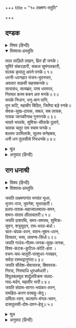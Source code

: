 +++
title = "१० लक्ष्मण-स्तुति"

+++


## दण्डक


<details><summary>विषय (हिन्दी)</summary>

(३७)
</details>

<details open><summary>विश्वास-प्रस्तुतिः</summary>

लाल लाड़िले लखन, हित हौ जनके।  
सुमिरे संकटहारी, सकल सुमंगलकारी,  
पालक कृपालु अपने पनके॥ १॥  
धरनी-धरनहार भंजन-भुवनभार,  
अवतार साहसी सहसफनके॥  
सत्यसंध, सत्यब्रत, परम धरमरत,  
निरमल करम बचन अरु मनके॥ २॥  
रूपके निधान, धनु-बान पानि,  
तून कटि, महाबीर बिदित, जितैया बड़े रनके॥  
सेवक-सुख-दायक, सबल, सब लायक,  
गायक जानकीनाथ गुनगनके॥ ३॥  
भावते भरतके, सुमित्रा-सीताके दुलारे,  
चातक चतुर राम स्याम घनके॥  
बल्लभ उरमिलाके, सुलभ सनेहबस,  
धनी धन तुलसीसे निरधनके॥ ४॥
</details>

<details><summary>मूल</summary>

लाल लाड़िले लखन, हित हौ जनके।  
सुमिरे संकटहारी, सकल सुमंगलकारी,  
पालक कृपालु अपने पनके॥ १॥  
धरनी-धरनहार भंजन-भुवनभार,  
अवतार साहसी सहसफनके॥  
सत्यसंध, सत्यब्रत, परम धरमरत,  
निरमल करम बचन अरु मनके॥ २॥  
रूपके निधान, धनु-बान पानि,  
तून कटि, महाबीर बिदित, जितैया बड़े रनके॥  
सेवक-सुख-दायक, सबल, सब लायक,  
गायक जानकीनाथ गुनगनके॥ ३॥  
भावते भरतके, सुमित्रा-सीताके दुलारे,  
चातक चतुर राम स्याम घनके॥  
बल्लभ उरमिलाके, सुलभ सनेहबस,  
धनी धन तुलसीसे निरधनके॥ ४॥
</details>

<details><summary>अनुवाद (हिन्दी)</summary>

भावार्थ—हे प्यारे लखनलालजी! तुम भक्तोंका हित करनेवाले हो। स्मरण करते ही तुम संकट हर लेते हो। सब प्रकारके सुन्दर कल्याण करनेवाले, अपने प्रणको पालनेवाले और दीनोंपर कृपा करनेवाले हो॥ १॥ पृथ्वीको धारण करनेवाले, संसारका भार दूर करनेवाले, बड़े साहसी और शेषनागके अवतार हो। अपने प्रण और व्रतको सत्य करनेवाले, धर्मके परम प्रेमी तथा निर्मल मन, वचन और कर्मवाले हो॥ २॥ तुम सुन्दरताके भण्डार हो, हाथोंमें धनुष-बाण धारण किये और कमरमें तरकस कसे हुए हो, तुम विश्व-विख्यात महान् वीर हो! और बड़े-बड़े संग्राममें विजय प्राप्त करनेवाले हो। तुम सेवकोंको सुख देनेवाले, महाबली, सब प्रकारसे योग्य और जानकीनाथ श्रीरामकी गुणावलीके गानेवाले हो॥ ३॥ तुम भरतजीके प्यारे, सुमित्रा और सीताजीके दुलारे तथा रामरूपी श्याम मेघके चतुर चातक, उर्मिलाजीके पति, प्रेमसे सहजहीमें मिलनेवाले और तुलसी-सरीखे रंकको राम-भक्तिरूपी धन देनेमें बड़े भारी धनी हो॥ ४॥
</details>

## राग धनाश्री


<details><summary>विषय (हिन्दी)</summary>

(३८)
</details>

<details open><summary>विश्वास-प्रस्तुतिः</summary>

जयति लक्ष्मणानंत भगवंत भूधर,  
भुजग-राज, भुवनेश, भूभारहारी।  
प्रलय-पावक-महाज्वालमाला-वमन,  
शमन-संताप लीलावतारी॥ १॥  
जयति दाशरथि, समर-समरथ, सुमित्रा-  
सुवन, शत्रुसूदन, राम-भरत-बंधो।  
चारु-चंपक-वरन, वसन-भूषन-धरन,  
दिव्यतर, भव्य, लावण्य-सिंधो॥ २॥  
जयति गाधेय-गौतम-जनक-सुख-जनक,  
विश्व-कंटक-कुटिल-कोटि-हंता ।  
वचन-चय-चातुरी-परशुधर-गरबहर,  
सर्वदा रामभद्रानुगंता॥ ३॥  
जयति सीतेश-सेवासरस, बिषयरस-  
निरस, निरुपाधि धुरधर्मधारी।  
विपुलबलमूल शार्दूलविक्रम जलद-  
नाद-मर्दन, महावीर भारी॥ ४॥  
जयति संग्राम-सागर-भयंकर-तरन,  
रामहित-करण वरबाहु-सेतू।  
उर्मिला-रवन, कल्याण-मंगल-भवन,  
दासतुलसी-दोष-दवन-हेतू॥ ५॥
</details>

<details><summary>मूल</summary>

जयति लक्ष्मणानंत भगवंत भूधर,  
भुजग-राज, भुवनेश, भूभारहारी।  
प्रलय-पावक-महाज्वालमाला-वमन,  
शमन-संताप लीलावतारी॥ १॥  
जयति दाशरथि, समर-समरथ, सुमित्रा-  
सुवन, शत्रुसूदन, राम-भरत-बंधो।  
चारु-चंपक-वरन, वसन-भूषन-धरन,  
दिव्यतर, भव्य, लावण्य-सिंधो॥ २॥  
जयति गाधेय-गौतम-जनक-सुख-जनक,  
विश्व-कंटक-कुटिल-कोटि-हंता ।  
वचन-चय-चातुरी-परशुधर-गरबहर,  
सर्वदा रामभद्रानुगंता॥ ३॥  
जयति सीतेश-सेवासरस, बिषयरस-  
निरस, निरुपाधि धुरधर्मधारी।  
विपुलबलमूल शार्दूलविक्रम जलद-  
नाद-मर्दन, महावीर भारी॥ ४॥  
जयति संग्राम-सागर-भयंकर-तरन,  
रामहित-करण वरबाहु-सेतू।  
उर्मिला-रवन, कल्याण-मंगल-भवन,  
दासतुलसी-दोष-दवन-हेतू॥ ५॥
</details>

<details><summary>अनुवाद (हिन्दी)</summary>

भावार्थ—लक्ष्मणजीकी जय हो, जो अनन्त, छः प्रकारके ऐश्वर्यसे युक्त, पृथ्वीको धारण करनेवाले सर्पराज शेषनागके अवतार, सारे संसारके स्वामी, पृथ्वीके भारको दूर करनेवाले, प्रलयकालके समय अग्निकी भयंकर ज्वालाएँ उगलनेवाले, जगत् के सन्तापको नाश करनेवाले और अपनी लीलासे ही अवतार धारण करनेवाले हैं॥ १॥ दशरथ-पुत्र श्रीलक्ष्मणजीकी जय हो, जो संग्राममें सर्वशक्तिमान् , सुमित्राजीके पुत्र, शत्रुओंका नाश करनेवाले और श्रीरामजी तथा भरतजीके प्यारे भाई हैं। जिनके सुन्दर शरीरका रंग चम्पाके फूलके समान है, जो अत्यन्त दिव्य एवं भव्य वस्त्र और आभूषण धारण किये हैं और सौन्दर्यके महान् समुद्र हैं॥ २॥ विश्वामित्र, गौतम और जनकको सुख उत्पन्न करनेवाले, संसारके लिये करोड़ों काँटेके समान कुटिल राक्षसोंको मारनेवाले, चतुराईकी बहुत-सी बातोंसे ही परशुरामजीका गर्व हरनेवाले और सदा श्रीरामजीके पीछे-पीछे चलनेवाले लक्ष्मणजीकी जय हो॥ ३॥ सीतापति श्रीरामजीकी सेवामें परम अनुरागी, विषय-रसके विरागी, कपटरहित होकर श्रीराम-सेवारूपी धर्मकी धुरीको धारण करनेवाले, अनन्त बलके आदिस्थान, सिंहके समान पराक्रमवाले, मेघनादका मर्दन करनेवाले अत्यन्त महावीर लक्ष्मणजीकी जय हो॥ ४॥ भयानक संग्रामरूपी समुद्रको अनायास ही पार कर जानेवाले, श्रीरामजीके हितके लिये अपनी सुन्दर भुजाओंका पुल बनानेवाले, उर्मिलाजीके पति, कल्याण तथा मंगलके स्थान और तुलसीदासके पापोंके नाश करनेमें मुख्य कारण, ऐसे श्रीलक्ष्मणजीकी जय हो॥ ५॥
</details>
